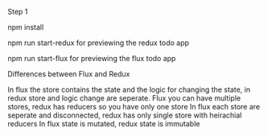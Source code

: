 

Step 1

npm install

npm run start-redux for previewing the redux todo app

npm run start-flux for previewing the flux todo app



Differences between Flux and Redux

 In flux the store contains the state and the logic for changing the state, in redux store and logic change are seperate.
 Flux you can have multiple stores, redux has reducers so you have only one store
 In flux each store are seperate and disconnected, redux has only single store with heirachial reducers
 In flux state is mutated, redux state is immutable